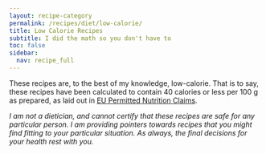 ```yaml
---
layout: recipe-category
permalink: /recipes/diet/low-calorie/
title: Low Calorie Recipes
subtitle: I did the math so you don't have to
toc: false
sidebar:
  nav: recipe_full
---
```

These recipes are, to the best of my knowledge, low-calorie. That is to say, these recipes have been calculated to contain 40 calories or less per 100 g as prepared, as laid out in [EU Permitted Nutrition Claims](https://food.ec.europa.eu/food-safety/labelling-and-nutrition/nutrition-and-health-claims/nutrition-claims_en).

*I am not a dietician, and cannot certify that these recipes are safe for any particular person. I am providing pointers towards recipes that you might find fitting to your particular situation. As always, the final decisions for your health rest with you.*
